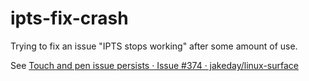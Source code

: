 # ipts-fix-crash

Trying to fix an issue "IPTS stops working" after some amount of use.

See [Touch and pen issue persists · Issue #374 · jakeday/linux-surface](https://github.com/jakeday/linux-surface/issues/374)